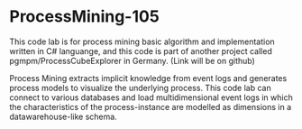 # ProcessMining-105

This code lab is for process mining basic algorithm and implementation written in C# languange, and this code is part of another project called pgmpm/ProcessCubeExplorer in Germany. (Link will be on github)


Process Mining extracts implicit knowledge from event logs and generates process models to visualize the underlying process. This code lab can connect to various databases and load multidimensional event logs in which the characteristics of the process-instance are modelled as dimensions in a datawarehouse-like schema.
